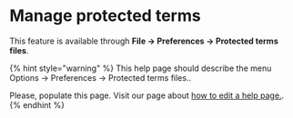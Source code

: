 # Manage protected terms

This feature is available through **File → Preferences → Protected terms files**.

{% hint style="warning" %}
This help page should describe the menu Options → Preferences → Protected terms files..

Please, populate this page. Visit our page about [how to edit a help page.](../contributing/how-to-improve-the-help-page.md#editing-help-pages-directly-in-the-browser).
{% endhint %}

